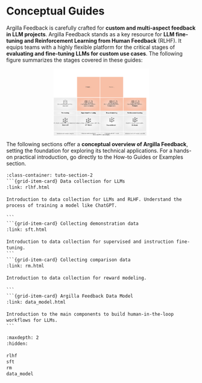 # Conceptual Guides
Argilla Feedback is carefully crafted for **custom and multi-aspect feedback in LLM projects**. Argilla Feedback stands as a key resource for **LLM fine-tuning and Reinforcement Learning from Human Feedback** (RLHF). It equips teams with a highly flexible platform for the critical stages of **evaluating and fine-tuning LLMs for custom use cases**. The following figure summarizes the stages covered in these guides:

<img src="../../../_static/images/llms/rlhf.svg" alt="LLM fine-tuning stages" style="display:block;margin-left:auto;margin-right:auto; width:50%">

The following sections offer a **conceptual overview of Argilla Feedback**, setting the foundation for exploring its technical applications. For a hands-on practical introduction, go directly to the How-to Guides or Examples section.


````{grid}  1 1 3 3
:class-container: tuto-section-2
```{grid-item-card} Data collection for LLMs
:link: rlhf.html

Introduction to data collection for LLMs and RLHF. Understand the process of training a model like ChatGPT.

```
```{grid-item-card} Collecting demonstration data
:link: sft.html

Introduction to data collection for supervised and instruction fine-tuning.
```
```{grid-item-card} Collecting comparison data
:link: rm.html

Introduction to data collection for reward modeling.

```
```{grid-item-card} Argilla Feedback Data Model
:link: data_model.html

Introduction to the main components to build human-in-the-loop workflows for LLMs.
```
````


```{toctree}
:maxdepth: 2
:hidden:

rlhf
sft
rm
data_model
```